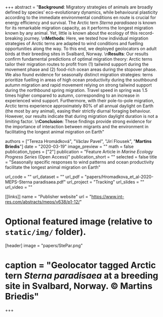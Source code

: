 +++
abstract = "**Background**: Migratory strategies of animals are broadly defined by species’ eco-evolutionary dynamics, while behavioural plasticity according to the immediate environmental conditions en route is crucial for energy efficiency and survival. The Arctic tern *Sterna paradisaea* is known for its remarkable migration capacity, as it performs the longest migration known by any animal. Yet, little is known about the ecology of this record-breaking journey.  \n**Methods**: Here, we tested how individual migration strategies of Arctic terns are adapted to wind conditions and fuelling opportunities along the way. To this end, we deployed geolocators on adult birds at their breeding sites in Svalbard, Norway.  \n**Results**: Our results confirm fundamental predictions of optimal migration theory: Arctic terns tailor their migration routes to profit from (1) tailwind support during the movement phase and (2) food-rich ocean areas during the stopover phase. We also found evidence for seasonally distinct migration strategies: terns prioritize fuelling in areas of high ocean productivity during the southbound autumn migration and rapid movement relying on strong tailwind support during the northbound spring migration. Travel speed in spring was 1.5 times higher compared to autumn, corresponding to an increase in experienced wind support. Furthermore, with their pole-to-pole migration, Arctic terns experience approximately 80% of all annual daylight on Earth (the most by any animal), easing their strictly diurnal foraging behaviour. However, our results indicate that during migration daylight duration is not a limiting factor.  \n**Conclusion**: These findings provide strong evidence for the importance of interaction between migrants and the environment in facilitating the longest animal migration on Earth"

authors = ["Tereza Hromádková", "Václav Pavel", "Jirí Flousek", "**Martins Briedis**"]
date = "2020-03-19"
image_preview = ""
math = false
publication_types = ["2"]
publication = "Feature Article in *Marine Ecology Progress Series* (Open Access)"
publication_short = ""
selected = false
title = "Seasonally specific responses to wind patterns and ocean productivity facilitate the longest animal migration on Earth"

url_code = ""
url_dataset = ""
url_pdf = "papers/Hromadkova_et_al-2020-MEPS-Sterna paradisaea.pdf"
url_project = "Tracking"
url_slides = ""
url_video = ""

[[links]]
name = "Publisher website"
url = "https://www.int-res.com/abstracts/meps/v638/p1-12/"


# Optional featured image (relative to `static/img/` folder).
[header]
image = "papers/StePar.png"
# caption = "Geolocator tagged Arctic tern *Sterna paradisaea* at a breeding site in Svalbard, Norway. &copy; Martins Briedis"

+++

